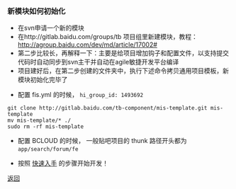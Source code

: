 ### 新模块如何初始化

- 在svn申请一个新的模块
- 在http://gitlab.baidu.com/groups/tb 项目组里新建模块，教程：http://agroup.baidu.com/dev/md/article/17002#
- 第二步比较长，再解释一下：主要是给项目增加钩子和配置文件，以支持提交代码时自动同步到svn主干并自动在agile敏捷开发平台编译
- 项目建好后，在第二步创建的文件夹中，执行下述命令拷贝通用项目模板，新模块初始化完毕了

+ 配置 fis.yml 的时候， `hi_group_id: 1493692`

````
git clone http://gitlab.baidu.com/tb-component/mis-template.git mis-template
mv mis-template/* ./
sudo rm -rf mis-template
````

+ 配置 BCLOUD 的时候， 一般贴吧项目的 thunk 路径开头都为  `app/search/forum/fe`


- 按照 [快速入手](readme.md) 的步骤开始开发！

[返回](readme.md)